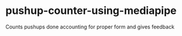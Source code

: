 # pushup-counter-using-mediapipe
 Counts pushups done accounting for proper form and gives feedback
